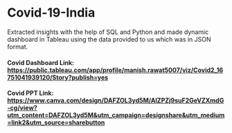 # Covid-19-India
Extracted insights with the help of SQL and Python and made dynamic dashboard in Tableau using the data provided to us which was in JSON format.
#### Covid Dashboard Link: https://public.tableau.com/app/profile/manish.rawat5007/viz/Covid2_16751041939120/Story?publish=yes
#### Covid PPT Link: https://www.canva.com/design/DAFZOL3yd5M/AlZPZj9suF2GeVZXmdG-cg/view?utm_content=DAFZOL3yd5M&utm_campaign=designshare&utm_medium=link2&utm_source=sharebutton
